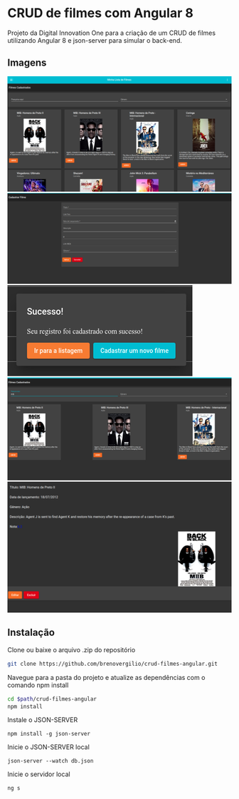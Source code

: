 # CRUD de filmes com Angular 8 

Projeto da Digital Innovation One para a criação de um CRUD de filmes utilizando Angular 8 e json-server para simular o back-end.
## Imagens

![incial](./screenshots/main.png)
![cadastro](./screenshots/cad.png)
![confirm](./screenshots/confirm.png)
![pesquisa](./screenshots/search.png)
![view](./screenshots/view.png)

## Instalação

Clone ou baixe o arquivo .zip do repositório

```sh
git clone https://github.com/brenovergilio/crud-filmes-angular.git
```
Navegue para a pasta do projeto e atualize as dependências com o comando npm install

```sh
cd $path/crud-filmes-angular
npm install
```

Instale o JSON-SERVER
```
npm install -g json-server
```

Inicie o JSON-SERVER local

```
json-server --watch db.json
```

Inicie o servidor local
```
ng s
```